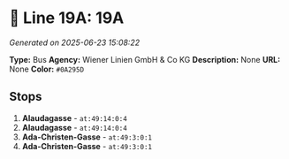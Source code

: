 # 🚌 Line 19A: 19A

*Generated on 2025-06-23 15:08:22*

**Type:** Bus
**Agency:** Wiener Linien GmbH & Co KG
**Description:** None
**URL:** None
**Color:** `#0A295D`

## Stops

1. **Alaudagasse** - `at:49:14:0:4`
2. **Alaudagasse** - `at:49:14:0:4`
3. **Ada-Christen-Gasse** - `at:49:3:0:1`
4. **Ada-Christen-Gasse** - `at:49:3:0:1`